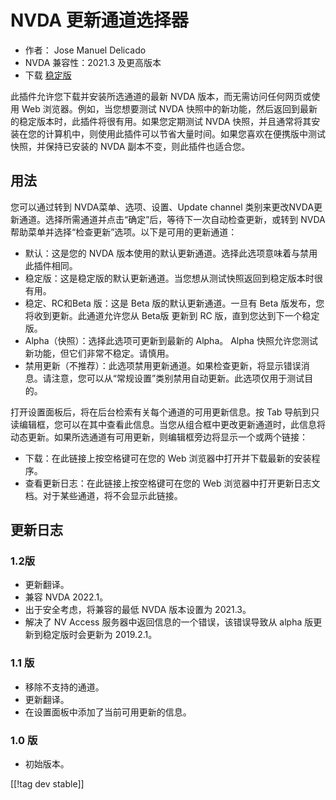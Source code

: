 # NVDA 更新通道选择器 #

* 作者： Jose Manuel Delicado
* NVDA 兼容性：2021.3 及更高版本
* 下载 [稳定版][1]

此插件允许您下载并安装所选通道的最新 NVDA 版本，而无需访问任何网页或使用 Web 浏览器。例如，当您想要测试 NVDA
快照中的新功能，然后返回到最新的稳定版本时，此插件将很有用。如果您定期测试 NVDA
快照，并且通常将其安装在您的计算机中，则使用此插件可以节省大量时间。如果您喜欢在便携版中测试快照，并保持已安装的 NVDA 副本不变，则此插件也适合您。

## 用法

您可以通过转到 NVDA菜单、选项、设置、Update channel
类别来更改NVDA更新通道。选择所需通道并点击“确定”后，等待下一次自动检查更新，或转到 NVDA
帮助菜单并选择“检查更新”选项。以下是可用的更新通道：

* 默认：这是您的 NVDA 版本使用的默认更新通道。选择此选项意味着与禁用此插件相同。
* 稳定版：这是稳定版的默认更新通道。当您想从测试快照返回到稳定版本时很有用。
* 稳定、RC和Beta 版：这是 Beta 版的默认更新通道。一旦有 Beta 版发布，您将收到更新。此通道允许您从 Beta版 更新到 RC
  版，直到您达到下一个稳定版。
* Alpha（快照）：选择此选项可更新到最新的 Alpha。 Alpha 快照允许您测试新功能，但它们非常不稳定。请慎用。
* 禁用更新（不推荐）：此选项禁用更新通道。如果检查更新，将显示错误消息。请注意，您可以从“常规设置”类别禁用自动更新。此选项仅用于测试目的。

打开设置面板后，将在后台检索有关每个通道的可用更新信息。按 Tab
导航到只读编辑框，您可以在其中查看此信息。当您从组合框中更改更新通道时，此信息将动态更新。如果所选通道有可用更新，则编辑框旁边将显示一个或两个链接：

* 下载：在此链接上按空格键可在您的 Web 浏览器中打开并下载最新的安装程序。
* 查看更新日志：在此链接上按空格键可在您的 Web 浏览器中打开更新日志文档。对于某些通道，将不会显示此链接。

## 更新日志

### 1.2版

* 更新翻译。
* 兼容 NVDA 2022.1。
* 出于安全考虑，将兼容的最低 NVDA 版本设置为 2021.3。
* 解决了 NV Access 服务器中返回信息的一个错误，该错误导致从 alpha 版更新到稳定版时会更新为 2019.2.1。

### 1.1 版

* 移除不支持的通道。
* 更新翻译。
* 在设置面板中添加了当前可用更新的信息。

### 1.0 版

* 初始版本。

[[!tag dev stable]]

[1]: https://addons.nvda-project.org/files/get.php?file=updchannelselect
